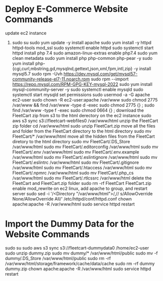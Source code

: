 # Deploy E-Commerce Website Commands
update ec2 instance
1. sudo su
sudo yum update -y
install apache
sudo yum install -y httpd httpd-tools mod_ssl
sudo systemctl enable httpd
sudo systemctl start httpd
install php 7.4
sudo amazon-linux-extras enable php7.4
sudo yum clean metadata
sudo yum install php php-common php-pear -y
sudo yum install php-{cgi,curl,mbstring,gd,mysqlnd,gettext,json,xml,fpm,intl,zip} -y
install mysql5.7
sudo rpm -Uvh https://dev.mysql.com/get/mysql57-community-release-el7-11.noarch.rpm
sudo rpm --import https://repo.mysql.com/RPM-GPG-KEY-mysql-2022
sudo yum install mysql-community-server -y
sudo systemctl enable mysqld
sudo systemctl start mysqld
set permissions
sudo usermod -a -G apache ec2-user
sudo chown -R ec2-user:apache /var/www
sudo chmod 2775 /var/www && find /var/www -type d -exec sudo chmod 2775 {} ;
sudo find /var/www -type f -exec sudo chmod 0664 {} ;
download the FleetCart zip from s3 to the html derectory on the ec2 instance
sudo aws s3 sync s3://fleetcart-webfiles0 /var/www/html
unzip the FleetCart zip folder
cd /var/www/html
sudo unzip FleetCart.zip
move all the files and folder from the FleetCart directory to the html directory
sudo mv FleetCart/* /var/www/html
move all the hidden files from the FleetCart diretory to the html directory
sudo mv FleetCart/.DS_Store /var/www/html
sudo mv FleetCart/.editorconfig /var/www/html
sudo mv FleetCart/.env /var/www/html
sudo mv FleetCart/.env.example /var/www/html
sudo mv FleetCart/.eslintignore /var/www/html
sudo mv FleetCart/.eslintrc /var/www/html
sudo mv FleetCart/.gitignore /var/www/html
sudo mv FleetCart/.htaccess /var/www/html
sudo mv FleetCart/.npmrc /var/www/html
sudo mv FleetCart/.php_cs /var/www/html
sudo mv FleetCart/.rtlcssrc /var/www/html
delete the FleetCart and FleetCart.zip folder
sudo rm -rf FleetCart FleetCart.zip
enable mod_rewrite on ec2 linux, add apache to group, and restart server
sudo sed -i '/<Directory "/var/www/html">/,/</Directory>/ s/AllowOverride None/AllowOverride All/' /etc/httpd/conf/httpd.conf
chown apache:apache -R /var/www/html
sudo service httpd restart
# Import the Dummy Data for the Website Commands
sudo su
sudo aws s3 sync s3://fleetcart-dummydata0 /home/ec2-user
sudo unzip dummy.zip
sudo mv dummy/* /var/www/html/public
sudo mv -f dummy/.DS_Store /var/www/html/public
sudo rm -rf /var/www/html/storage/framework/cache/data/cache
sudo rm -rf dummy dummy.zip
chown apache:apache -R /var/www/html
sudo service httpd restart
